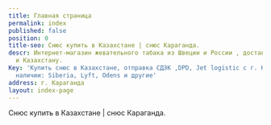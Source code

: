 ```yaml
---
title: Главная страница
permalink: index
published: false
position: 0
title-seo: Снюс купить в Казахстане | снюс Караганда.
descr: Интернет-магазин жевательного табака из Швеции и России , доставка по России
  и Казахстану.
Key: 'Купить снюс в Казахстане, отправка СДЭК ,DPD, Jet logistic с г. Караганда. В
  наличии: Siberia, Lyft, Odens и другие'
address: г. Караганда
layout: index-page
---
```


Снюс купить в Казахстане | снюс Караганда.